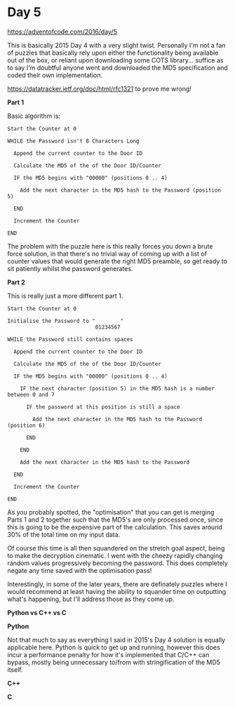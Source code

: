 # Day 5

https://adventofcode.com/2016/day/5

This is basically 2015 Day 4 with a very slight twist.  Personally I'm not a fan of puzzles that basically rely upon either the functionality being available out of the box, or reliant upon downloading some COTS library... suffice as to say I'm doubtful anyone went and downloaded the MD5 specification and coded their own implementation.

https://datatracker.ietf.org/doc/html/rfc1321 to prove me wrong!

**Part 1**

Basic algorithm is:

    Start the Counter at 0

    WHILE the Password isn't 8 Characters Long
    
      Append the current counter to the Door ID
      
      Calculate the MD5 of the of the Door ID/Counter
      
      IF the MD5 begins with "00000" (positions 0 .. 4)
      
        Add the next character in the MD5 hash to the Password (position 5)
        
      END
      
      Increment the Counter
      
    END

The problem with the puzzle here is this really forces you down a brute force solution, in that there's no trivial way of coming up with a list of counter values that would generate the right MD5 preamble, so get ready to sit patiently whilst the password generates.

**Part 2**

This is really just a more different part 1.

    Start the Counter at 0

    Initialise the Password to "        "
                                01234567

    WHILE the Password still contains spaces
    
      Append the current counter to the Door ID
      
      Calculate the MD5 of the of the Door ID/Counter
      
      IF the MD5 begins with "00000" (positions 0 .. 4)
      
        IF the next character (position 5) in the MD5 hash is a number between 0 and 7
        
          IF the password at this position is still a space
          
            Add the next character in the MD5 hash to the Password (position 6)
          
          END
        
        END

        Add the next character in the MD5 hash to the Password
        
      END
      
      Increment the Counter
      
    END

As you probably spotted, the "optimisation" that you can get is merging Parts 1 and 2 together such that the MD5's are only processed once, since this is going to be the expensive part of the calculation.  This saves around 30% of the total time on my input data.

Of course this time is all then squandered on the stretch goal aspect, being to make the decryption cinematic.  I went with the cheezy rapidly changing random values progressively becoming the password.  This does completely negate any time saved with the optimisation pass!

Interestingly, in some of the later years, there are definately puzzles where I would recommend at least having the ability to squander time on outputting what's happening, but I'll address those as they come up.

**Python vs C++ vs C**

**Python**

Not that much to say as everything I said in 2015's Day 4 solution is equally applicable here.  Python is quick to get up and running, however this does incur a performance penalty for how it's implemented that C/C++ can bypass, mostly being unnecessary to/from with stringification of the MD5 itself.

**C++**


**C**

